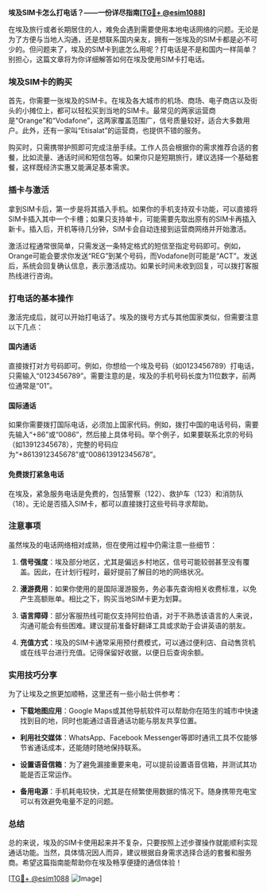 **埃及SIM卡怎么打电话？——一份详尽指南[[TG💪+ @esim1088](https://t.me/s/esim1088)]**

在埃及旅行或者长期居住的人，难免会遇到需要使用本地电话网络的问题。无论是为了方便与当地人沟通，还是想联系国内亲友，拥有一张埃及的SIM卡都是必不可少的。但问题来了，埃及的SIM卡到底怎么用呢？打电话是不是和国内一样简单？别担心，这篇文章将为你详细解答如何在埃及使用SIM卡打电话。

### 埃及SIM卡的购买

首先，你需要一张埃及的SIM卡。在埃及各大城市的机场、商场、电子商店以及街头的小摊位上，都可以轻松买到当地的SIM卡。最常见的两家运营商是“Orange”和“Vodafone”，这两家覆盖范围广，信号质量较好，适合大多数用户。此外，还有一家叫“Etisalat”的运营商，也提供不错的服务。

购买时，只需携带护照即可完成注册手续。工作人员会根据你的需求推荐合适的套餐，比如流量、通话时间和短信包等。如果你只是短期旅行，建议选择一个基础套餐，这样既经济实惠又能满足基本需求。

### 插卡与激活

拿到SIM卡后，第一步是将其插入手机。如果你的手机支持双卡功能，可以直接将SIM卡插入其中一个卡槽；如果只支持单卡，可能需要先取出原有的SIM卡再插入新卡。插入后，开机等待几分钟，SIM卡会自动连接到运营商网络并开始激活。

激活过程通常很简单，只需发送一条特定格式的短信至指定号码即可。例如，Orange可能会要求你发送“REG”到某个号码，而Vodafone则可能是“ACT”。发送后，系统会回复确认信息，表示激活成功。如果长时间未收到回复，可以拨打客服热线进行咨询。

### 打电话的基本操作

激活完成后，就可以开始打电话了。埃及的拨号方式与其他国家类似，但需要注意以下几点：

#### 国内通话
直接拨打对方号码即可。例如，你想给一个埃及号码（如0123456789）打电话，只需输入“0123456789”。需要注意的是，埃及的手机号码长度为11位数字，前两位通常是“01”。

#### 国际通话
如果你需要拨打国际电话，必须加上国家代码。例如，拨打中国的电话号码，需要先输入“+86”或“0086”，然后接上具体号码。举个例子，如果要联系北京的号码（如13912345678），完整的号码应为“+8613912345678”或“008613912345678”。

#### 免费拨打紧急电话
在埃及，紧急服务电话是免费的，包括警察（122）、救护车（123）和消防队（18）。无论是否插入SIM卡，都可以直接拨打这些号码寻求帮助。

### 注意事项

虽然埃及的电话网络相对成熟，但在使用过程中仍需注意一些细节：

1. **信号强度**：埃及部分地区，尤其是偏远乡村地区，信号可能较弱甚至没有覆盖。因此，在计划行程时，最好提前了解目的地的网络状况。
   
2. **漫游费用**：如果你使用的是国际漫游服务，务必事先查询相关收费标准，以免产生高额账单。相比之下，购买当地SIM卡更为划算。

3. **语言障碍**：部分客服热线可能仅支持阿拉伯语，对于不熟悉该语言的人来说，沟通可能会有些困难。建议提前准备好翻译工具或求助于会讲英语的朋友。

4. **充值方式**：埃及的SIM卡通常采用预付费模式，可以通过便利店、自动售货机或在线平台进行充值。记得保留好收据，以便日后查询余额。

### 实用技巧分享

为了让埃及之旅更加顺畅，这里还有一些小贴士供参考：

- **下载地图应用**：Google Maps或其他导航软件可以帮助你在陌生的城市中快速找到目的地，同时也能通过语音通话功能与朋友共享位置。
  
- **利用社交媒体**：WhatsApp、Facebook Messenger等即时通讯工具不仅能够节省通话成本，还能随时随地保持联系。

- **设置语音信箱**：为了避免漏接重要来电，可以提前设置语音信箱，并测试其功能是否正常运作。

- **备用电源**：手机耗电较快，尤其是在频繁使用数据的情况下。随身携带充电宝可以有效避免电量不足的问题。

### 总结

总的来说，埃及的SIM卡使用起来并不复杂，只要按照上述步骤操作就能顺利实现通话功能。当然，具体情况因人而异，建议根据自身需求选择合适的套餐和服务商。希望这篇指南能帮助你在埃及畅享便捷的通信体验！

[[TG💪+ @esim1088](https://t.me/s/esim1088) ![Image](https://i.postimg.cc/4NQfJmqS/Snipaste-2025-05-13-00-14-12.png)]